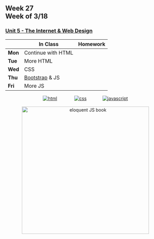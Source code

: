 ## Week 27 <br>Week of 3/18

### [Unit 5 - The Internet & Web Design](/apcsp/curriculum/7)

|         | In Class | Homework |
| ------- | -------- | -------- |
| **Mon** |Continue with HTML | |
| **Tue** |More HTML | |
| **Wed** |CSS | |
| **Thu** |[Bootstrap](https://getbootstrap.com) & JS | |
| **Fri** |More JS | |

<div style="text-align:center">
<a href="https://www.w3schools.com/html" target="_blank"><img src="\apcsp\assets\img\html-icon.jpg" alt="html" style="padding: 0px 25px"></a> <a href="https://www.w3schools.com/css" target="_blank"><img src="\apcsp\assets\img\css-icon.jpg" alt="css" style="padding: 0px 25px"></a><a href="https://www.w3schools.com/js" target="_blank"><img src="\apcsp\assets\img\js-icon.jpg" alt="javascript" style="padding: 0px 25px"></a>
</div>

<br>
<div style="text-align:center">
<a href="https://eloquentjavascript.net/" target="_blank"><img src="https://eloquentjavascript.net/img/cover.jpg" alt="eloquent JS book" height="400px"></a>
</div>

<meta http-equiv="refresh" content="300"/>
